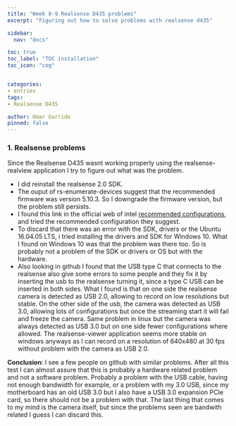 ```yaml
---
title: "Week 8-9 Realsense D435 problems"
excerpt: "Figuring out how to solve problems with realsense d435"

sidebar:
  nav: "docs"

toc: true
toc_label: "TOC installation"
toc_icon: "cog"


categories:
- entries
tags:
- Realsense D435

author: Omar Garrido
pinned: false
---
```


### 1. Realsense problems

Since the Realsense D435 wasnt working properly using the realsense-realview application I try to figure out what was the problem.

- I did reinstall the realsense 2.0 SDK.
- The ouput of rs-enumerate-devices suggest that the recommended firmware was version 5.10.3. So I downgrade the firmware version, but the problem still persists.
- I found this link in the official web of intel [recommended configurations](https://realsense.intel.com/intel-realsense-downloads/#firmware), and tried the recommended configuration they suggest.
- To discard that there was an error with the SDK, drivers or the Ubuntu 16.04.05 LTS, i tried installing the drivers and SDK for Windows 10.
What I found on Windows 10 was that the problem was there too. So is probably not a problem of the SDK or drivers or OS but with the hardware. 
- Also looking in github I found that the USB type C that connects to the realsense also give some errors to some people and they fix it by inserting the usb to the realsense turning it, since a type C USB can be inserted in both sides. What I found is that on one side the realsense camera is detected as USB 2.0, allowing to record on low resolutions but stable. On the other side of the usb, the camera was detected as USB 3.0, allowing lots of configurations but once the streaming start it will fail and freeze the camera. Same problem in linux but the camera was always detected as USB 3.0 but on one side fewer configurations where allowed. The realsense-viewer application seems more stable on windows anyways as I can record on a resolution of 640x480 at 30 fps without problem with the camera as USB 2.0.

**Conclusion**: I see a few people on github with similar problems. After all this test I can almost assure that this is probably a hardware related problem and not a software problem. Probably a problem with the USB cable, having not enough bandwidth for example, or a problem with my 3.0 USB, since my  motherboard has an old USB 3.0 but I also have a USB 3.0 expansion PCIe card, so there should not be a problem with that. The last thing that comes to my mind is the camera itself, but since the problems seen are bandwith related I guess I can discard this.

